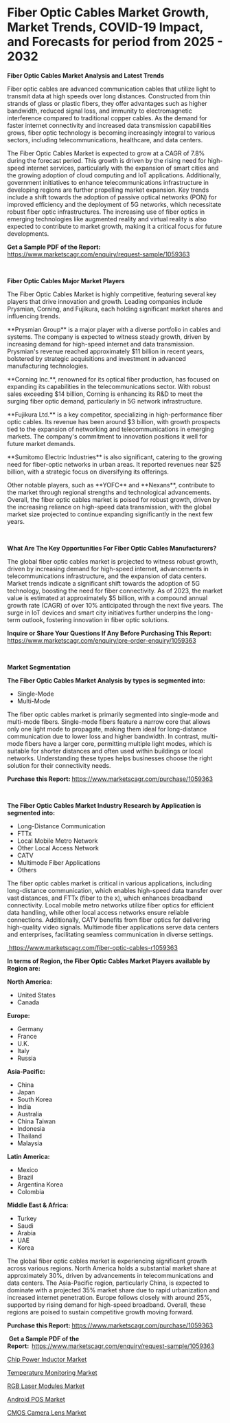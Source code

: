 <p><h1>Fiber Optic Cables Market Growth, Market Trends, COVID-19 Impact, and Forecasts for period from 2025 - 2032</h1></p><p><strong>Fiber Optic Cables Market Analysis and Latest Trends</strong></p>
<p><p>Fiber optic cables are advanced communication cables that utilize light to transmit data at high speeds over long distances. Constructed from thin strands of glass or plastic fibers, they offer advantages such as higher bandwidth, reduced signal loss, and immunity to electromagnetic interference compared to traditional copper cables. As the demand for faster internet connectivity and increased data transmission capabilities grows, fiber optic technology is becoming increasingly integral to various sectors, including telecommunications, healthcare, and data centers.</p><p>The Fiber Optic Cables Market is expected to grow at a CAGR of 7.8% during the forecast period. This growth is driven by the rising need for high-speed internet services, particularly with the expansion of smart cities and the growing adoption of cloud computing and IoT applications. Additionally, government initiatives to enhance telecommunications infrastructure in developing regions are further propelling market expansion. Key trends include a shift towards the adoption of passive optical networks (PON) for improved efficiency and the deployment of 5G networks, which necessitate robust fiber optic infrastructures. The increasing use of fiber optics in emerging technologies like augmented reality and virtual reality is also expected to contribute to market growth, making it a critical focus for future developments.</p></p>
<p><strong>Get a Sample PDF of the Report:&nbsp;</strong> <a href="https://www.marketscagr.com/enquiry/request-sample/1059363?utm_campaign=2106&utm_medium=2&utm_source=Github&utm_content=ia&utm_term=06042025&utm_id=fiber-optic-cables">https://www.marketscagr.com/enquiry/request-sample/1059363</a></p>
<p>&nbsp;</p>
<p><strong>Fiber Optic Cables Major Market Players</strong></p>
<p><p>The Fiber Optic Cables Market is highly competitive, featuring several key players that drive innovation and growth. Leading companies include Prysmian, Corning, and Fujikura, each holding significant market shares and influencing trends.</p><p>**Prysmian Group** is a major player with a diverse portfolio in cables and systems. The company is expected to witness steady growth, driven by increasing demand for high-speed internet and data transmission. Prysmian's revenue reached approximately $11 billion in recent years, bolstered by strategic acquisitions and investment in advanced manufacturing technologies.</p><p>**Corning Inc.**, renowned for its optical fiber production, has focused on expanding its capabilities in the telecommunications sector. With robust sales exceeding $14 billion, Corning is enhancing its R&D to meet the surging fiber optic demand, particularly in 5G network infrastructure.</p><p>**Fujikura Ltd.** is a key competitor, specializing in high-performance fiber optic cables. Its revenue has been around $3 billion, with growth prospects tied to the expansion of networking and telecommunications in emerging markets. The company's commitment to innovation positions it well for future market demands.</p><p>**Sumitomo Electric Industries** is also significant, catering to the growing need for fiber-optic networks in urban areas. It reported revenues near $25 billion, with a strategic focus on diversifying its offerings.</p><p>Other notable players, such as **YOFC** and **Nexans**, contribute to the market through regional strengths and technological advancements. Overall, the fiber optic cables market is poised for robust growth, driven by the increasing reliance on high-speed data transmission, with the global market size projected to continue expanding significantly in the next few years.</p></p>
<p>&nbsp;</p>
<p><strong>What Are The Key Opportunities For Fiber Optic Cables Manufacturers?</strong></p>
<p><p>The global fiber optic cables market is projected to witness robust growth, driven by increasing demand for high-speed internet, advancements in telecommunications infrastructure, and the expansion of data centers. Market trends indicate a significant shift towards the adoption of 5G technology, boosting the need for fiber connectivity. As of 2023, the market value is estimated at approximately $5 billion, with a compound annual growth rate (CAGR) of over 10% anticipated through the next five years. The surge in IoT devices and smart city initiatives further underpins the long-term outlook, fostering innovation in fiber optic solutions.</p></p>
<p><strong>Inquire or Share Your Questions If Any Before Purchasing This Report:</strong> <a href="https://www.marketscagr.com/enquiry/pre-order-enquiry/1059363?utm_campaign=2106&utm_medium=2&utm_source=Github&utm_content=ia&utm_term=06042025&utm_id=fiber-optic-cables">https://www.marketscagr.com/enquiry/pre-order-enquiry/1059363</a></p>
<p>&nbsp;</p>
<p><strong>Market Segmentation</strong></p>
<p><strong>The Fiber Optic Cables Market Analysis by types is segmented into:</strong></p>
<p><ul><li>Single-Mode</li><li>Multi-Mode</li></ul></p>
<p><p>The fiber optic cables market is primarily segmented into single-mode and multi-mode fibers. Single-mode fibers feature a narrow core that allows only one light mode to propagate, making them ideal for long-distance communication due to lower loss and higher bandwidth. In contrast, multi-mode fibers have a larger core, permitting multiple light modes, which is suitable for shorter distances and often used within buildings or local networks. Understanding these types helps businesses choose the right solution for their connectivity needs.</p></p>
<p><strong>Purchase this Report:&nbsp;</strong><a href="https://www.marketscagr.com/purchase/1059363?utm_campaign=2106&utm_medium=2&utm_source=Github&utm_content=ia&utm_term=06042025&utm_id=fiber-optic-cables">https://www.marketscagr.com/purchase/1059363</a></p>
<p>&nbsp;</p>
<p><strong>The Fiber Optic Cables Market Industry Research by Application is segmented into:</strong></p>
<p><ul><li>Long-Distance Communication</li><li>FTTx</li><li>Local Mobile Metro Network</li><li>Other Local Access Network</li><li>CATV</li><li>Multimode Fiber Applications</li><li>Others</li></ul></p>
<p><p>The fiber optic cables market is critical in various applications, including long-distance communication, which enables high-speed data transfer over vast distances, and FTTx (fiber to the x), which enhances broadband connectivity. Local mobile metro networks utilize fiber optics for efficient data handling, while other local access networks ensure reliable connections. Additionally, CATV benefits from fiber optics for delivering high-quality video signals. Multimode fiber applications serve data centers and enterprises, facilitating seamless communication in diverse settings.</p></p>
<p><a href="https://www.marketscagr.com/fiber-optic-cables-r1059363?utm_campaign=2106&utm_medium=2&utm_source=Github&utm_content=ia&utm_term=06042025&utm_id=fiber-optic-cables">&nbsp;https://www.marketscagr.com/fiber-optic-cables-r1059363</a></p>
<p><strong>In terms of Region, the Fiber Optic Cables Market Players available by Region are:</strong></p>
<p>
    <p> <strong> North America: </strong>
        <ul>
            <li>United States</li>
            <li>Canada</li>
        </ul>
        </p> 
    <p> <strong> Europe: </strong>
        <ul>
            <li>Germany</li>
            <li>France</li>
            <li>U.K.</li>
            <li>Italy</li>
            <li>Russia</li>
        </ul>
        </p> 
    <p> <strong> Asia-Pacific: </strong>
        <ul>
            <li>China</li>
            <li>Japan</li>
            <li>South Korea</li>
            <li>India</li>
            <li>Australia</li>
            <li>China Taiwan</li>
            <li>Indonesia</li>
            <li>Thailand</li>
            <li>Malaysia</li>
        </ul>
        </p> 
    <p> <strong> Latin America: </strong>
        <ul>
            <li>Mexico</li>
            <li>Brazil</li>
            <li>Argentina Korea</li>
            <li>Colombia</li>
        </ul>
        </p> 
    <p> <strong> Middle East & Africa: </strong>
        <ul>
            <li>Turkey</li>
            <li>Saudi</li>
            <li>Arabia</li>
            <li>UAE</li>
            <li>Korea</li>
        </ul>
    </p>
    </p>
<p><p>The global fiber optic cables market is experiencing significant growth across various regions. North America holds a substantial market share at approximately 30%, driven by advancements in telecommunications and data centers. The Asia-Pacific region, particularly China, is expected to dominate with a projected 35% market share due to rapid urbanization and increased internet penetration. Europe follows closely with around 25%, supported by rising demand for high-speed broadband. Overall, these regions are poised to sustain competitive growth moving forward.</p></p>
<p><strong>Purchase this Report: </strong><a href="https://www.marketscagr.com/purchase/1059363?utm_campaign=2106&utm_medium=2&utm_source=Github&utm_content=ia&utm_term=06042025&utm_id=fiber-optic-cables">https://www.marketscagr.com/purchase/1059363</a></p>
<p>&nbsp;<strong>Get a Sample PDF of the Report:&nbsp;&nbsp;</strong><a href="https://www.marketscagr.com/enquiry/request-sample/1059363?utm_campaign=2106&utm_medium=2&utm_source=Github&utm_content=ia&utm_term=06042025&utm_id=fiber-optic-cables">https://www.marketscagr.com/enquiry/request-sample/1059363</a></p>
<p><strong></strong></p>
<p><p><a href="https://github.com/duerknikko44/Market-Research-Report-List-1/blob/main/chip-power-inductor-market.md?utm_campaign=2106&utm_medium=2&utm_source=Github&utm_content=ia&utm_term=06042025&utm_id=fiber-optic-cables">Chip Power Inductor Market</a></p><p><a href="https://github.com/kreilkoffas4/Market-Research-Report-List-1/blob/main/temperature-monitoring-market.md?utm_campaign=2106&utm_medium=2&utm_source=Github&utm_content=ia&utm_term=06042025&utm_id=fiber-optic-cables">Temperature Monitoring Market</a></p><p><a href="https://github.com/poskaturovtl/Market-Research-Report-List-1/blob/main/rgb-laser-modules-market.md?utm_campaign=2106&utm_medium=2&utm_source=Github&utm_content=ia&utm_term=06042025&utm_id=fiber-optic-cables">RGB Laser Modules Market</a></p><p><a href="https://github.com/darouthiamnl/Market-Research-Report-List-1/blob/main/android-pos-market.md?utm_campaign=2106&utm_medium=2&utm_source=Github&utm_content=ia&utm_term=06042025&utm_id=fiber-optic-cables">Android POS Market</a></p><p><a href="https://github.com/YashRP12/Market-Research-Report-List-7/blob/main/cmos-camera-lens-market.md?utm_campaign=2106&utm_medium=2&utm_source=Github&utm_content=ia&utm_term=06042025&utm_id=fiber-optic-cables">CMOS Camera Lens Market</a></p></p>